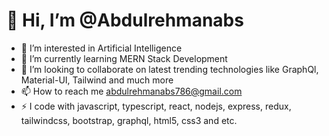 # 👋 Hi, I’m @Abdulrehmanabs 
- 👀 I’m interested in Artificial Intelligence 
- 🌱 I’m currently learning MERN Stack Development
- 💞️ I’m looking to collaborate on latest trending technologies like GraphQl, Material-UI, Tailwind and much more
- 📫 How to reach me abdulrehmanabs786@gmail.com 
- ⚡ I code with javascript, typescript, react, nodejs, express, redux, tailwindcss, bootstrap, graphql, html5, css3 and etc.

<!---
Abdulrehmanabs/Abdulrehmanabs is a ✨ special ✨ repository because its `README.md` (this file) appears on your GitHub profile.
You can click the Preview link to take a look at your changes.
--->
